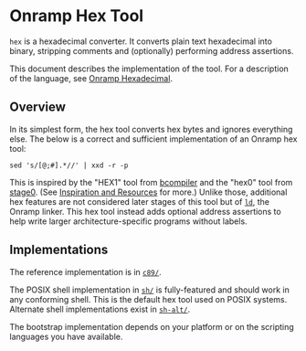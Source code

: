 # Onramp Hex Tool

`hex` is a hexadecimal converter. It converts plain text hexadecimal into binary, stripping comments and (optionally) performing address assertions.

This document describes the implementation of the tool. For a description of the language, see [Onramp Hexadecimal](../../docs/hexadecimal.md).



## Overview

In its simplest form, the hex tool converts hex bytes and ignores everything else. The below is a correct and sufficient implementation of an Onramp hex tool:

```
sed 's/[@;#].*//' | xxd -r -p
```

This is inspired by the "HEX1" tool from [bcompiler](https://web.archive.org/web/20160502230021fw_/http://homepage.ntlworld.com/edmund.grimley-evans/bcompiler.html) and the "hex0" tool from [stage0](https://bootstrapping.miraheze.org/wiki/Stage0). (See [Inspiration and Resources](inspirattion.md) for more.) Unlike those, additional hex features are not considered later stages of this tool but of [`ld`](../core/ld/), the Onramp linker. This hex tool instead adds optional address assertions to help write larger architecture-specific programs without labels.



## Implementations

The reference implementation is in [`c89/`](c89/).

The POSIX shell implementation in [`sh/`](sh/) is fully-featured and should work in any conforming shell. This is the default hex tool used on POSIX systems. Alternate shell implementations exist in [`sh-alt/`](sh-alt/).

The bootstrap implementation depends on your platform or on the scripting languages you have available.
